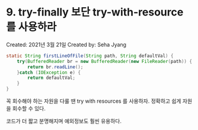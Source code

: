 # 9. try-finally 보단 try-with-resource 를 사용하라

Created: 2021년 3월 21일
Created by: Seha Jyang

```java
static String firstLineOfFile(String path, String defaultVal) {
	try(BufferedReader br = new BufferedReader(new FileReader(path)) {
		return br.readLine();
	}catch (IOException e) {
		return defaultVal;
	}
}
```

꼭 회수해야 하는 자원을 다룰 땐 try with resources 를 사용하자. 정확하고 쉽게 자원을 회수할 수 있다.

코드가 더 짧고 분명해지며 예외정보도 훨씬 유용하다.